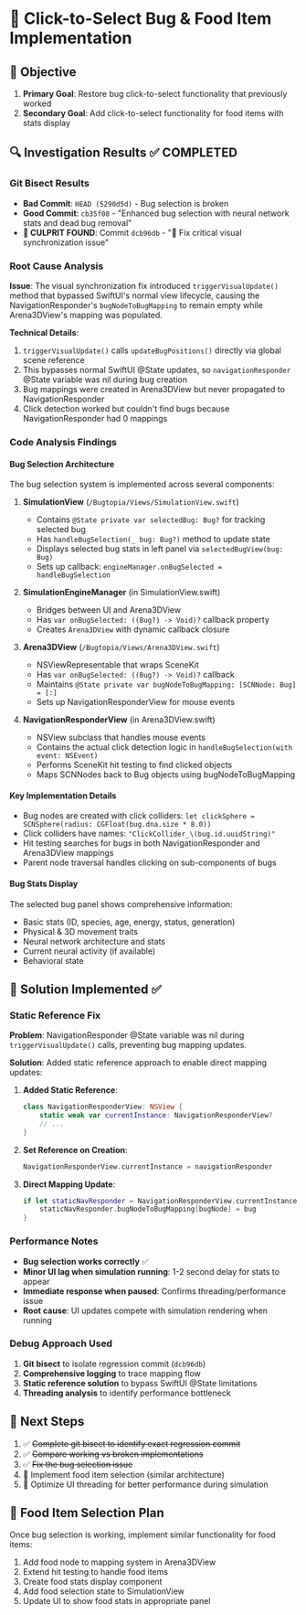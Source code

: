 # 🐛 Click-to-Select Bug & Food Item Implementation

## 🎯 Objective
1. **Primary Goal**: Restore bug click-to-select functionality that previously worked
2. **Secondary Goal**: Add click-to-select functionality for food items with stats display

## 🔍 Investigation Results ✅ COMPLETED

### Git Bisect Results
- **Bad Commit**: `HEAD (5290d5d)` - Bug selection is broken
- **Good Commit**: `cb35f08` - "Enhanced bug selection with neural network stats and dead bug removal"
- **🎯 CULPRIT FOUND**: Commit `dcb96db` - "🎉 Fix critical visual synchronization issue"

### Root Cause Analysis
**Issue**: The visual synchronization fix introduced `triggerVisualUpdate()` method that bypassed SwiftUI's normal view lifecycle, causing the NavigationResponder's `bugNodeToBugMapping` to remain empty while Arena3DView's mapping was populated.

**Technical Details**:
1. `triggerVisualUpdate()` calls `updateBugPositions()` directly via global scene reference
2. This bypasses normal SwiftUI @State updates, so `navigationResponder` @State variable was nil during bug creation
3. Bug mappings were created in Arena3DView but never propagated to NavigationResponder
4. Click detection worked but couldn't find bugs because NavigationResponder had 0 mappings

### Code Analysis Findings

#### Bug Selection Architecture
The bug selection system is implemented across several components:

1. **SimulationView** (`/Bugtopia/Views/SimulationView.swift`)
   - Contains `@State private var selectedBug: Bug?` for tracking selected bug
   - Has `handleBugSelection(_ bug: Bug?)` method to update state
   - Displays selected bug stats in left panel via `selectedBugView(bug: Bug)`
   - Sets up callback: `engineManager.onBugSelected = handleBugSelection`

2. **SimulationEngineManager** (in SimulationView.swift)
   - Bridges between UI and Arena3DView
   - Has `var onBugSelected: ((Bug?) -> Void)?` callback property
   - Creates `Arena3DView` with dynamic callback closure

3. **Arena3DView** (`/Bugtopia/Views/Arena3DView.swift`)
   - NSViewRepresentable that wraps SceneKit
   - Has `var onBugSelected: ((Bug?) -> Void)?` callback
   - Maintains `@State private var bugNodeToBugMapping: [SCNNode: Bug] = [:]`
   - Sets up NavigationResponderView for mouse events

4. **NavigationResponderView** (in Arena3DView.swift)
   - NSView subclass that handles mouse events
   - Contains the actual click detection logic in `handleBugSelection(with event: NSEvent)`
   - Performs SceneKit hit testing to find clicked objects
   - Maps SCNNodes back to Bug objects using bugNodeToBugMapping

#### Key Implementation Details
- Bug nodes are created with click colliders: `let clickSphere = SCNSphere(radius: CGFloat(bug.dna.size * 8.0))`
- Click colliders have names: `"ClickCollider_\(bug.id.uuidString)"`
- Hit testing searches for bugs in both NavigationResponder and Arena3DView mappings
- Parent node traversal handles clicking on sub-components of bugs

#### Bug Stats Display
The selected bug panel shows comprehensive information:
- Basic stats (ID, species, age, energy, status, generation)
- Physical & 3D movement traits
- Neural network architecture and stats
- Current neural activity (if available)
- Behavioral state

## 🔧 Solution Implemented ✅

### Static Reference Fix
**Problem**: NavigationResponder @State variable was nil during `triggerVisualUpdate()` calls, preventing bug mapping updates.

**Solution**: Added static reference approach to enable direct mapping updates:

1. **Added Static Reference**:
   ```swift
   class NavigationResponderView: NSView {
       static weak var currentInstance: NavigationResponderView?
       // ...
   }
   ```

2. **Set Reference on Creation**:
   ```swift
   NavigationResponderView.currentInstance = navigationResponder
   ```

3. **Direct Mapping Update**:
   ```swift
   if let staticNavResponder = NavigationResponderView.currentInstance {
       staticNavResponder.bugNodeToBugMapping[bugNode] = bug
   }
   ```

### Performance Notes
- **Bug selection works correctly** ✅
- **Minor UI lag when simulation running**: 1-2 second delay for stats to appear
- **Immediate response when paused**: Confirms threading/performance issue
- **Root cause**: UI updates compete with simulation rendering when running

### Debug Approach Used
1. **Git bisect** to isolate regression commit (`dcb96db`)
2. **Comprehensive logging** to trace mapping flow
3. **Static reference solution** to bypass SwiftUI @State limitations
4. **Threading analysis** to identify performance bottleneck

## 🚀 Next Steps
1. ✅ ~~Complete git bisect to identify exact regression commit~~
2. ✅ ~~Compare working vs broken implementations~~  
3. ✅ ~~Fix the bug selection issue~~
4. 🔄 Implement food item selection (similar architecture)
5. 🔄 Optimize UI threading for better performance during simulation

## 📝 Food Item Selection Plan
Once bug selection is working, implement similar functionality for food items:
1. Add food node to mapping system in Arena3DView
2. Extend hit testing to handle food items
3. Create food stats display component
4. Add food selection state to SimulationView
5. Update UI to show food stats in appropriate panel

